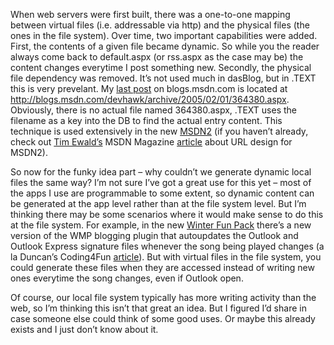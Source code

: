 When web servers were first built, there was a one-to-one mapping
between virtual files (i.e. addressable via http) and the physical files
(the ones in the file system). Over time, two important capabilities
were added. First, the contents of a given file became dynamic. So while
you the reader always come back to default.aspx (or rss.aspx as the case
may be) the content changes everytime I post something new. Secondly,
the physical file dependency was removed. It’s not used much in dasBlog,
but in .TEXT this is very prevelant. My [last
post](http://blogs.msdn.com/devhawk/archive/2005/02/01/364380.aspx) on
blogs.msdn.com is located at
http://blogs.msdn.com/devhawk/archive/2005/02/01/364380.aspx. Obviously,
there is no actual file named 364380.aspx, .TEXT uses the filename as a
key into the DB to find the actual entry content. This technique is used
extensively in the new [MSDN2](http://msdn2.microsoft.com) (if you haven’t
already, check out [Tim
Ewald’s](http://www.pluralsight.com/blogs/tewald/default.aspx) MSDN
Magazine
[article](http://msdn.microsoft.com/msdnmag/issues/05/02/InsideMSDN/default.aspx)
about URL design for MSDN2).

So now for the funky idea part – why couldn’t we generate dynamic local
files the same way? I’m not sure I’ve got a great use for this yet –
most of the apps I use are programmable to some extent, so dynamic
content can be generated at the app level rather than at the file system
level. But I’m thinking there may be some scenarios where it would make
sense to do this at the file system. For example, in the new [Winter Fun
Pack](http://www.microsoft.com/genuine/offers/details.aspx?displaylang=en&OfferId=74AA1C1D-DFFC-4D91-BC6F-515BE8E59948)
there’s a new version of the WMP blogging plugin that autoupdates the
Outlook and Outlook Express signature files whenever the song being
played changes (a la Duncan’s Coding4Fun
[article](http://msdn.microsoft.com/library/en-us/dncodefun/html/code4fun09072004.asp)).
But with virtual files in the file system, you could generate these
files when they are accessed instead of writing new ones everytime the
song changes, even if Outlook open.

Of course, our local file system typically has more writing activity
than the web, so I’m thinking this isn’t that great an idea. But I
figured I’d share in case someone else could think of some good uses. Or
maybe this already exists and I just don’t know about it.

